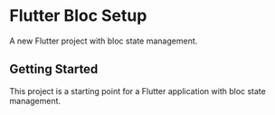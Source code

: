 # Flutter Bloc Setup

A new Flutter project with bloc state management.

## Getting Started

This project is a starting point for a Flutter application with bloc state management.




